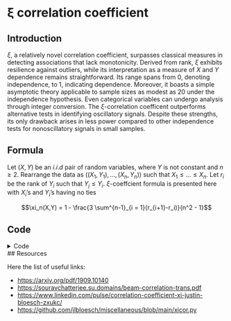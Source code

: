 ξ correlation coefficient
================

## Introduction

$\xi$, a relatively novel correlation coefficient, surpasses classical
measures in detecting associations that lack monotonicity. Derived from
rank, $\xi$ exhibits resilience against outliers, while its
interpretation as a measure of $X$ and $Y$ dependence remains
straightforward. Its range spans from 0, denoting independence, to 1,
indicating dependence. Moreover, it boasts a simple asymptotic theory
applicable to sample sizes as modest as 20 under the independence
hypothesis. Even categorical variables can undergo analysis through
integer conversion. The $\xi$-correlation coefficent outperforms
alternative tests in identifying oscillatory signals. Despite these
strengths, its only drawback arises in less power compared to other
independence tests for nonoscillatory signals in small samples.

## Formula

Let $(X, Y)$ be an $i.i.d$ pair of random variables, where $Y$ is not
constant and $n \geq 2$. Rearrange the data as
$((X_1, Y_1), \ldots, (X_n, Y_n))$ such that $X_1 \leq \ldots \leq X_n$.
Let $r_i$ be the rank of $Y_i$ such that $Y_j \leq Y_i$.
$\xi$-coeffcient formula is presented here with $X_i$’s and $Y_i$’s
having no ties

$$\xi_n(X,Y) = 1 - \frac{3 \sum^{n-1}_{i = 1}(r_{i+1}-r_i)}{n^2 - 1}$$

## Code

<details>
<summary>Code</summary>

``` julia
using Distributions, Plots, DataFrames, MarkdownTables

N = 500
x = sort(rand(Uniform(-5.0,5.0),N))
y = -0.4 .+ 2.926 .* x 
yhat = y + rand(Normal(0.0,1.0),N)
w = 4.0 .- 0.87 .* x.^2 
what = w + rand(Normal(0.0,1.0),N)

#=q1 = scatter(x,yhat, label = :none, title = "Regression line")
q1 = plot!(x,y, mc = :orange)
q2 = scatter(x,what, label = :none, title = "Quadratic line")
q2 = plot!(x,w, mc = :orange)
plot(q1, q2, layout=(1,2), size=(750,300))=#

X = DataFrames.DataFrame((; x,y,w,yhat,what))
#first(X,5) |> markdown_table()
```

</details>
## Resources

Here the list of useful links:

- https://arxiv.org/pdf/1909.10140
- https://souravchatterjee.su.domains/beam-correlation-trans.pdf
- https://www.linkedin.com/pulse/correlation-coefficient-xi-justin-bloesch-zxukc/
- https://github.com/jlbloesch/miscellaneous/blob/main/xicor.py
